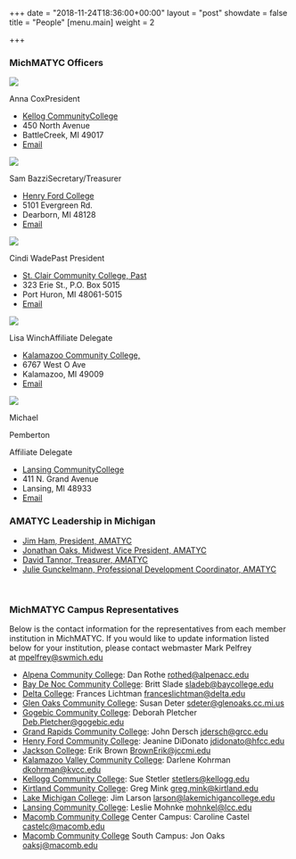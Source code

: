 +++
date = "2018-11-24T18:36:00+00:00"
layout = "post"
showdate = false
title = "People"
[menu.main]
weight = 2

+++
### MichMATYC Officers

<div class=leadership-wrap><div class=leadership-card><div class=leadership-card-head><img class=leadership src=/uploads/placeholder.png><p class=name>Anna Cox<pclass=title>President</div><div class=contact-wrap><ul class=fa-ul><li><i class="fa-li fa fas fa-home"></i><a href=[http://www.kellogg.edu/](http://www.kellogg.edu/ "http://www.kellogg.edu/") target=_blank> Kellog CommunityCollege</a><li><i class="fa-li fa-address-card far"></i>450 North Avenue<li><i class="fa-li fa-address-card far"></i>BattleCreek, MI 49017<li><i class="fa-li fa fas fa-envelope"></i><a href="mailto:coxa@kellogg.edu?Subject=MichMATYC">Email</a></ul></div></div><div class=leadership-card><div class=leadership-card-head><img class=leadership src=/uploads/placeholder.png><p class=name>Sam Bazzi<pclass=title>Secretary/Treasurer</div><div class=contact-wrap><ul class=fa-ul><li><i class="fa-li fa fas fa-home"></i><a href=[https://www.hfcc.edu/](https://www.hfcc.edu/ "https://www.hfcc.edu/") target=_blank> Henry Ford College</a><li><i class="fa-li fa-address-card far"></i>5101 Evergreen Rd.<li><i class="fa-li fa-address-card far"></i>Dearborn, MI 48128<li><i class="fa-li fa fas fa-envelope"></i><a href="mailto:sbazzi@hfcc.edu?Subject=MichMATYC">Email</a></ul></div></div><div class=leadership-card><div class=leadership-card-head><img class=leadership src=/uploads/placeholder.png><p class=name>Cindi Wade<pclass=title>Past President</div><div class=contact-wrap><ul class=fa-ul><li><i class="fa-li fa fas fa-home"></i><a href=[https://www.sc4.edu/](https://www.sc4.edu/ "https://www.sc4.edu/") target=_blank> St. Clair Community College, Past</a><li><i class="fa-li fa-address-card far"></i>323 Erie St., P.O. Box 5015<li><i class="fa-li fa-address-card far"></i>Port Huron, MI 48061-5015<li><i class="fa-li fa fas fa-envelope"></i><a href="mailto:cwade@sc4.edu?Subject=MichMATYC">Email</a></ul></div></div><div class=leadership-card><div class=leadership-card-head><img class=leadership src=/uploads/placeholder.png><p class=name>Lisa Winch<pclass=title>Affiliate Delegate</div><div class=contact-wrap><ul class=fa-ul><li><i class="fa-li fa fas fa-home"></i><a href=[https://www.kvcc.edu/](https://www.kvcc.edu/ "https://www.kvcc.edu/") target=_blank> Kalamazoo Community College, </a><li><i class="fa-li fa-address-card far"></i>6767 West O Ave<li><i class="fa-li fa-address-card far"></i>Kalamazoo, MI 49009<li><i class="fa-li fa fas fa-envelope"></i><a href="mailto:lwinch@kvcc.edu?Subject=MichMATYC">Email</a></ul></div></div><div class=leadership-card><div class=leadership-card-head><img class=leadership src=/uploads/placeholder.png><p class=name>Michael</p><p class=name style="margin-top: 0;">Pemberton</p><p class=title>Affiliate Delegate</div><div class=contact-wrap><ul class=fa-ul><li><i class="fa-li fa fas fa-home"></i><a href=[https://www.lcc.edu/](https://www.lcc.edu/ "https://www.lcc.edu/") target=_blank> Lansing CommunityCollege</a><li><i class="fa-li fa-address-card far"></i>411 N. Grand Avenue<li><i class="fa-li fa-address-card far"></i>Lansing, MI 48933<li><i class="fa-li fa fas fa-envelope"></i><a href="mailto:pembertm@lcc.edu?Subject=MichMATYC">Email</a></ul></div></div></div>

### AMATYC Leadership in Michigan

* [Jim Ham, President, AMATYC](mailto:jaham1729@gmail.com)
* [Jonathan Oaks, Midwest Vice President, AMATYC](mailto:oaksj@macomb.edu)
* [David Tannor, Treasurer, AMATYC](mailto:davetannor@gmail.com)
* [Julie Gunckelmann, Professional Development Coordinator, AMATYC](mailto:jagunkel@oaklandcc.edu)

<br/>

### MichMATYC Campus Representatives

Below is the contact information for the representatives from each member institution in MichMATYC. If you would like to update information listed below for your institution, please contact webmaster Mark Pelfrey at [mpelfrey@swmich.edu](mailto:mpelfrey@swmich.edu)

* [Alpena Community College](http://www.alpenacc.edu/): Dan Rothe [rothed@alpenacc.edu](mailto:rothed@alpenacc.edu)
* [Bay De Noc Community College](http://www.baycollege.edu/): Britt Slade  [sladeb@baycollege.edu](mailto:sladeb@baycollege.edu)
* [Delta College](http://www.delta.edu/): Frances Lichtman  [franceslichtman@delta.edu](mailto:franceslichtman@delta.edu)
* [Glen Oaks Community College](http://www.glenoaks.cc.mi.us/): Susan Deter [sdeter@glenoaks.cc.mi.us](mailto:sdeter@glenoaks.cc.mi.us)
* [Gogebic Community College](http://www.gogebic.cc.mi.us/): Deborah Pletcher [Deb.Pletcher@gogebic.edu](mailto:Deb.Pletcher@gogebic.edu)
* [Grand Rapids Community College](http://www.grcc.edu/): John Dersch [jdersch@grcc.edu](mailto:jdersch@grcc.edu)
* [Henry Ford Community College](http://www.henryford.cc.mi.us/): Jeanine DiDonato [jdidonato@hfcc.edu](mailto:jdidonato@hfcc.edu)
* [Jackson College](http://www.jccmi.edu/): Erik Brown [BrownErik@jccmi.edu](mailto:BrownErik@jccmi.edu)
* [Kalamazoo Valley Community College](http://www.kvcc.edu/): Darlene Kohrman [dkohrman@kvcc.edu](mailto:dkohrman@kvcc.edu)
* [Kellogg Community College](http://www.kellogg.edu/): Sue Stetler [stetlers@kellogg.edu](mailto:stetlers@kellogg.edu)
* [Kirtland Community College](http://www.kirtland.edu/): Greg Mink [greg.mink@kirtland.edu](mailto:greg.mink@kirtland.edu)
* [Lake Michigan College](http://www.lakemichigancollege.edu/): Jim Larson [larson@lakemichigancollege.edu](mailto:larson@lakemichigancollege.edu)
* [Lansing Community College](http://www.lcc.edu/): Leslie Mohnke [mohnkel@lcc.edu](mailto:mohnkel@lcc.edu)
* [Macomb Community College](http://www.macomb.edu/) Center Campus: Caroline Castel [castelc@macomb.edu](mailto:castelc@macomb.edu)
* [Macomb Community College](http://www.macomb.edu/) South Campus: Jon Oaks [oaksj@macomb.edu](mailto:oaksj@macomb.edu)